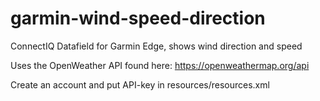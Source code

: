 # garmin-wind-speed-direction
ConnectIQ Datafield for Garmin Edge, shows wind direction and speed

Uses the OpenWeather API found here: https://openweathermap.org/api

Create an account and put API-key in resources/resources.xml
